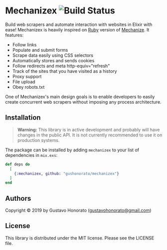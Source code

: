 # Mechanizex ![Build Status](https://travis-ci.org/gushonorato/mechanize.svg?branch=master)

Build web scrapers and automate interaction with websites in Elixir with ease! Mechanizex is heavily inspired on [Ruby](https://github.com/sparklemotion/mechanize) version of [Mechanize](https://metacpan.org/release/WWW-Mechanize). It features: 

- Follow links
- Populate and submit forms
- Scrape data easily using CSS selectors
- Automatically stores and sends cookies
- Follow redirects and meta http-equiv="refresh"
- Track of the sites that you have visited as a history
- Proxy support
- File upload
- Obey robots.txt

One of Mechanizex's main design goals is to enable developers to easily create concurrent web scrapers without imposing any process architecture.  

## Installation

> **Warning:** This library is in active development and probably will have changes in the public API. It is not currently recommended to use it on production systems.

The package can be installed by adding `mechanizex` to your list of dependencies in `mix.exs`:

```elixir
def deps do
  [
    {:mechanizex, github: "gushonorato/mechanizex"}
  ]
end
```

## Authors
Copyright © 2019 by Gustavo Honorato (gustavohonorato@gmail.com)

## License
This library is distributed under the MIT license. Please see the LICENSE file.
